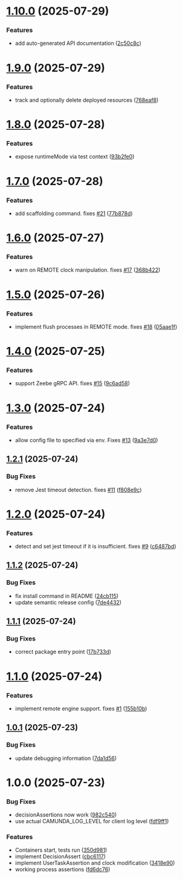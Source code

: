 # [1.10.0](https://github.com/jwulf/camunda-process-test-js/compare/v1.9.0...v1.10.0) (2025-07-29)


### Features

* add auto-generated API documentation ([2c50c8c](https://github.com/jwulf/camunda-process-test-js/commit/2c50c8c062b14f930d8a66353197f1c9ba9fc002))

# [1.9.0](https://github.com/jwulf/camunda-process-test-js/compare/v1.8.0...v1.9.0) (2025-07-29)


### Features

* track and optionally delete deployed resources ([768eaf8](https://github.com/jwulf/camunda-process-test-js/commit/768eaf878f58722d8812f54fe411aca18c15d88c))

# [1.8.0](https://github.com/jwulf/camunda-process-test-js/compare/v1.7.0...v1.8.0) (2025-07-28)


### Features

* expose runtimeMode via test context ([93b2fe0](https://github.com/jwulf/camunda-process-test-js/commit/93b2fe02f17a7b9d118011bee6f2a9ef5f9ec6db))

# [1.7.0](https://github.com/jwulf/camunda-process-test-js/compare/v1.6.0...v1.7.0) (2025-07-28)


### Features

* add scaffolding command. fixes [#21](https://github.com/jwulf/camunda-process-test-js/issues/21) ([77b878d](https://github.com/jwulf/camunda-process-test-js/commit/77b878d047c021f190ad23ff6b30d4e5c8c7c42d))

# [1.6.0](https://github.com/jwulf/camunda-process-test-js/compare/v1.5.0...v1.6.0) (2025-07-27)


### Features

* warn on REMOTE clock manipulation. fixes [#17](https://github.com/jwulf/camunda-process-test-js/issues/17) ([368b422](https://github.com/jwulf/camunda-process-test-js/commit/368b422c544b026f43228271fd2c0b3836c9a28e))

# [1.5.0](https://github.com/jwulf/camunda-process-test-js/compare/v1.4.0...v1.5.0) (2025-07-26)


### Features

* implement flush processes in REMOTE mode. fixes [#18](https://github.com/jwulf/camunda-process-test-js/issues/18) ([05aae1f](https://github.com/jwulf/camunda-process-test-js/commit/05aae1f52b7182a8df369dd2710eea72900d84d3))

# [1.4.0](https://github.com/jwulf/camunda-process-test-js/compare/v1.3.0...v1.4.0) (2025-07-25)


### Features

* support Zeebe gRPC API. fixes [#15](https://github.com/jwulf/camunda-process-test-js/issues/15) ([9c6ad58](https://github.com/jwulf/camunda-process-test-js/commit/9c6ad583ddedb27c6f1ded8321ef90d8e1df3c92))

# [1.3.0](https://github.com/jwulf/camunda-process-test-js/compare/v1.2.1...v1.3.0) (2025-07-24)


### Features

* allow config file to specified via env. Fixes [#13](https://github.com/jwulf/camunda-process-test-js/issues/13) ([9a3e7d0](https://github.com/jwulf/camunda-process-test-js/commit/9a3e7d0231f020ace72f646efa9b7a05db0f62f2))

## [1.2.1](https://github.com/jwulf/camunda-process-test-js/compare/v1.2.0...v1.2.1) (2025-07-24)


### Bug Fixes

* remove Jest timeout detection. fixes [#11](https://github.com/jwulf/camunda-process-test-js/issues/11) ([f808e9c](https://github.com/jwulf/camunda-process-test-js/commit/f808e9ce54179fee152b5eacf12f4c1917845899))

# [1.2.0](https://github.com/jwulf/camunda-process-test-js/compare/v1.1.2...v1.2.0) (2025-07-24)


### Features

* detect and set jest timeout if it is insufficient. fixes [#9](https://github.com/jwulf/camunda-process-test-js/issues/9) ([c6487bd](https://github.com/jwulf/camunda-process-test-js/commit/c6487bd23574292db3c88eb4bb25bd47edabcd02))

## [1.1.2](https://github.com/jwulf/camunda-process-test-js/compare/v1.1.1...v1.1.2) (2025-07-24)


### Bug Fixes

* fix install command in README ([24cb115](https://github.com/jwulf/camunda-process-test-js/commit/24cb1157d41ffa6a2cab3985601c8bc00e728610))
* update semantic release config ([7de4432](https://github.com/jwulf/camunda-process-test-js/commit/7de4432225388430ee295619519e21cac5ebd091))

## [1.1.1](https://github.com/jwulf/camunda-process-test-js/compare/v1.1.0...v1.1.1) (2025-07-24)


### Bug Fixes

* correct package entry point ([17b733d](https://github.com/jwulf/camunda-process-test-js/commit/17b733de44fd187883be72ab9e5b1fb4479b2495))

# [1.1.0](https://github.com/jwulf/camunda-process-test-js/compare/v1.0.1...v1.1.0) (2025-07-24)


### Features

* implement remote engine support. fixes [#1](https://github.com/jwulf/camunda-process-test-js/issues/1) ([155b10b](https://github.com/jwulf/camunda-process-test-js/commit/155b10b74bf5475c25b054ec1d188293386fba07))

## [1.0.1](https://github.com/jwulf/camunda-process-test-js/compare/v1.0.0...v1.0.1) (2025-07-23)


### Bug Fixes

* update debugging information ([7da1d56](https://github.com/jwulf/camunda-process-test-js/commit/7da1d56275eff504bbaef149aae1b4c981fcb5f0))

# 1.0.0 (2025-07-23)


### Bug Fixes

* decisionAssertions now work ([982c540](https://github.com/jwulf/camunda-process-test-js/commit/982c5408d97b588245aaa892d05005e7384507eb))
* use actual CAMUNDA_LOG_LEVEL for client log level ([fdf9ff1](https://github.com/jwulf/camunda-process-test-js/commit/fdf9ff17947c064cf8f06930108e11da804c144f))


### Features

* Containers start, tests run ([350d981](https://github.com/jwulf/camunda-process-test-js/commit/350d981a6058466649133564a7f6dd39a4ad0bdf))
* implement DecisionAssert ([cbc6117](https://github.com/jwulf/camunda-process-test-js/commit/cbc61175294a0ea687241dca37427f285dff5151))
* implement UserTaskAssertion and clock modification ([3418e90](https://github.com/jwulf/camunda-process-test-js/commit/3418e9057732fd36a934a9f6cf0e68fbe02cb55d))
* working process assertions ([fd6dc76](https://github.com/jwulf/camunda-process-test-js/commit/fd6dc760c42a60a55e07e3cf0263910ba15e4c24))
